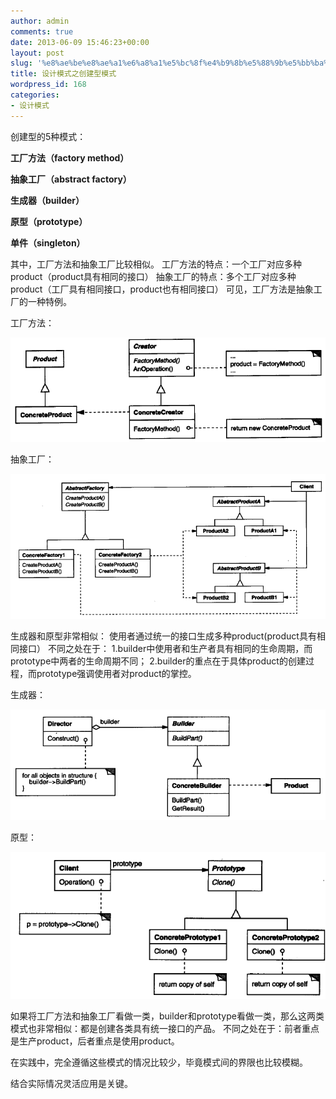```yaml
---
author: admin
comments: true
date: 2013-06-09 15:46:23+00:00
layout: post
slug: '%e8%ae%be%e8%ae%a1%e6%a8%a1%e5%bc%8f%e4%b9%8b%e5%88%9b%e5%bb%ba%e5%9e%8b%e6%a8%a1%e5%bc%8f'
title: 设计模式之创建型模式
wordpress_id: 168
categories:
- 设计模式
---
```


创建型的5种模式：

**工厂方法（factory method）**

**抽象工厂（abstract factory）**

**生成器（builder）**

**原型（prototype）**

**单件（singleton）**


其中，工厂方法和抽象工厂比较相似。
工厂方法的特点：一个工厂对应多种product（product具有相同的接口）
抽象工厂的特点：多个工厂对应多种product（工厂具有相同接口，product也有相同接口）
可见，工厂方法是抽象工厂的一种特例。







工厂方法：




![factorymethod](/images/designpatten_creational/factorymethod.png)

抽象工厂：




![abstractfactory](/images/designpatten_creational/abstractfactory.png)






生成器和原型非常相似：
使用者通过统一的接口生成多种product(product具有相同接口）
不同之处在于：
1.builder中使用者和生产者具有相同的生命周期，而prototype中两者的生命周期不同；
2.builder的重点在于具体product的创建过程，而prototype强调使用者对product的掌控。









生成器：




![builder](/images/designpatten_creational/builder.png)







原型：




![prototype](/images/designpatten_creational/prototype.png)









如果将工厂方法和抽象工厂看做一类，builder和prototype看做一类，那么这两类模式也非常相似：都是创建各类具有统一接口的产品。
不同之处在于：前者重点是生产product，后者重点是使用product。







在实践中，完全遵循这些模式的情况比较少，毕竟模式间的界限也比较模糊。




结合实际情况灵活应用是关键。



